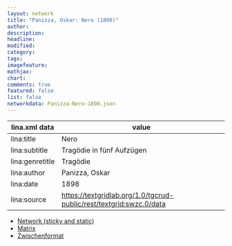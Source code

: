 ```yaml
---
layout: network
title: "Panizza, Oskar: Nero (1898)"
author:
description:
headline:
modified:
category:
tags:
imagefeature: 
mathjax: 
chart: 
comments: true
featured: false
list: false
networkdata: Panizza-Nero-1898.json
---
```

lina.xml data  | value
------------- | -------------
lina:title|Nero
lina:subtitle|Tragödie in fünf Aufzügen
lina:genretitle|Tragödie
lina:author|Panizza, Oskar
lina:date|1898
lina:source|https://textgridlab.org/1.0/tgcrud-public/rest/textgrid:swzc.0/data


* [Network (sticky and static)](/network0007)
* [Matrix](/matrix0007)
* [Zwischenformat](/lina0007 )
